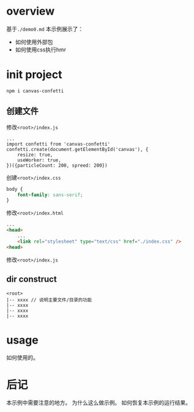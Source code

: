 # overview
基于`./demo0.md`
本示例展示了：
- 如何使用外部包
- 如何使用css执行hmr

# init project
```
npm i canvas-confetti
```

## 创建文件
修改`<root>/index.js`
```
...
import confetti from 'canvas-confetti'
confetti.create(document.getElementById('canvas'), {
    resize: true,
    useWorker: true,
})({particleCount: 200, spreed: 200})
```

创建`<root>/index.css`
``` css
body {
    font-family: sans-serif;
}
```

修改`<root>/index.html`
``` html
...
<head>
    ...
    <link rel="stylesheet" type="text/css" href="./index.css" />
<head>
```
修改`<root>/index.js`

## dir construct
```
<root>
|-- xxxx // 说明主要文件/目录的功能
|-- xxxx
|-- xxxx
|-- xxxx
```

# usage
如何使用的。

# 后记
本示例中需要注意的地方。
为什么这么做示例。
如何恢复本示例的运行结果。